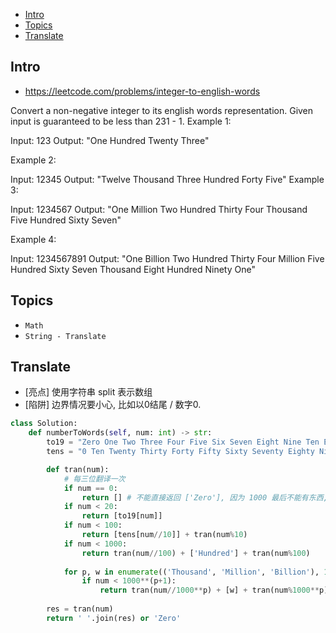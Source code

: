 - [Intro](#intro)
- [Topics](#topics)
- [Translate](#translate)

## Intro

- https://leetcode.com/problems/integer-to-english-words

Convert a non-negative integer to its english words representation. Given input is guaranteed to be less than 231 - 1.
Example 1:

Input: 123
Output: "One Hundred Twenty Three"

Example 2:

Input: 12345
Output: "Twelve Thousand Three Hundred Forty Five"
Example 3:

Input: 1234567
Output: "One Million Two Hundred Thirty Four Thousand Five Hundred Sixty Seven"

Example 4:

Input: 1234567891
Output: "One Billion Two Hundred Thirty Four Million Five Hundred Sixty Seven Thousand Eight Hundred Ninety One"







## Topics

- `Math`
- `String - Translate`


## Translate

- [亮点] 使用字符串 split 表示数组
- [陷阱] 边界情况要小心, 比如以0结尾 / 数字0.


```py
class Solution:
    def numberToWords(self, num: int) -> str:
        to19 = "Zero One Two Three Four Five Six Seven Eight Nine Ten Eleven Twelve Thirteen Fourteen Fifteen Sixteen Seventeen Eighteen Nineteen".split()
        tens = "0 Ten Twenty Thirty Forty Fifty Sixty Seventy Eighty Ninety".split()

        def tran(num):
            # 每三位翻译一次
            if num == 0:
                return [] # 不能直接返回 ['Zero'], 因为 1000 最后不能有东西, 所以最后处理是最好的.
            if num < 20:
                return [to19[num]]
            if num < 100:
                return [tens[num//10]] + tran(num%10)
            if num < 1000:
                return tran(num//100) + ['Hundred'] + tran(num%100)
            
            for p, w in enumerate(('Thousand', 'Million', 'Billion'), 1): # 表示, 从 1 开始算下标
                if num < 1000**(p+1):
                    return tran(num//1000**p) + [w] + tran(num%1000**p)
        
        res = tran(num)
        return ' '.join(res) or 'Zero'
```

